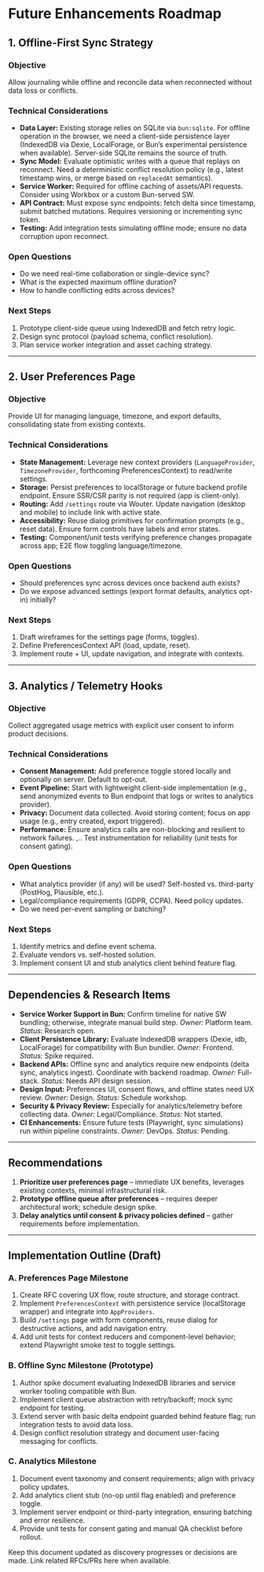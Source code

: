 # Future Enhancements Roadmap

## 1. Offline-First Sync Strategy

### Objective

Allow journaling while offline and reconcile data when reconnected without data loss or conflicts.

### Technical Considerations

- **Data Layer:** Existing storage relies on SQLite via `bun:sqlite`. For offline operation in the browser, we need a client-side persistence layer (IndexedDB via Dexie, LocalForage, or Bun’s experimental persistence when available). Server-side SQLite remains the source of truth.
- **Sync Model:** Evaluate optimistic writes with a queue that replays on reconnect. Need a deterministic conflict resolution policy (e.g., latest timestamp wins, or merge based on `replacedAt` semantics).
- **Service Worker:** Required for offline caching of assets/API requests. Consider using Workbox or a custom Bun-served SW.
- **API Contract:** Must expose sync endpoints: fetch delta since timestamp, submit batched mutations. Requires versioning or incrementing sync token.
- **Testing:** Add integration tests simulating offline mode; ensure no data corruption upon reconnect.

### Open Questions

- Do we need real-time collaboration or single-device sync?
- What is the expected maximum offline duration?
- How to handle conflicting edits across devices?

### Next Steps

1. Prototype client-side queue using IndexedDB and fetch retry logic.
2. Design sync protocol (payload schema, conflict resolution).
3. Plan service worker integration and asset caching strategy.

---

## 2. User Preferences Page

### Objective

Provide UI for managing language, timezone, and export defaults, consolidating state from existing contexts.

### Technical Considerations

- **State Management:** Leverage new context providers (`LanguageProvider`, `TimezoneProvider`, forthcoming PreferencesContext) to read/write settings.
- **Storage:** Persist preferences to localStorage or future backend profile endpoint. Ensure SSR/CSR parity is not required (app is client-only).
- **Routing:** Add `/settings` route via Wouter. Update navigation (desktop and mobile) to include link with active state.
- **Accessibility:** Reuse dialog primitives for confirmation prompts (e.g., reset data). Ensure form controls have labels and error states.
- **Testing:** Component/unit tests verifying preference changes propagate across app; E2E flow toggling language/timezone.

### Open Questions

- Should preferences sync across devices once backend auth exists?
- Do we expose advanced settings (export format defaults, analytics opt-in) initially?

### Next Steps

1. Draft wireframes for the settings page (forms, toggles).
2. Define PreferencesContext API (load, update, reset).
3. Implement route + UI, update navigation, and integrate with contexts.

---

## 3. Analytics / Telemetry Hooks

### Objective

Collect aggregated usage metrics with explicit user consent to inform product decisions.

### Technical Considerations

- **Consent Management:** Add preference toggle stored locally and optionally on server. Default to opt-out.
- **Event Pipeline:** Start with lightweight client-side implementation (e.g., send anonymized events to Bun endpoint that logs or writes to analytics provider).
- **Privacy:** Document data collected. Avoid storing content; focus on app usage (e.g., entry created, export triggered).
- **Performance:** Ensure analytics calls are non-blocking and resilient to network failures.
  ,.. Test instrumentation for reliability (unit tests for consent gating).

### Open Questions

- What analytics provider (if any) will be used? Self-hosted vs. third-party (PostHog, Plausible, etc.).
- Legal/compliance requirements (GDPR, CCPA). Need policy updates.
- Do we need per-event sampling or batching?

### Next Steps

1. Identify metrics and define event schema.
2. Evaluate vendors vs. self-hosted solution.
3. Implement consent UI and stub analytics client behind feature flag.

---

## Dependencies & Research Items

- **Service Worker Support in Bun:** Confirm timeline for native SW bundling; otherwise, integrate manual build step. _Owner:_ Platform team. _Status:_ Research open.
- **Client Persistence Library:** Evaluate IndexedDB wrappers (Dexie, idb, LocalForage) for compatibility with Bun bundler. _Owner:_ Frontend. _Status:_ Spike required.
- **Backend APIs:** Offline sync and analytics require new endpoints (delta sync, analytics ingest). Coordinate with backend roadmap. _Owner:_ Full-stack. _Status:_ Needs API design session.
- **Design Input:** Preferences UI, consent flows, and offline states need UX review. _Owner:_ Design. _Status:_ Schedule workshop.
- **Security & Privacy Review:** Especially for analytics/telemetry before collecting data. _Owner:_ Legal/Compliance. _Status:_ Not started.
- **CI Enhancements:** Ensure future tests (Playwright, sync simulations) run within pipeline constraints. _Owner:_ DevOps. _Status:_ Pending.

---

## Recommendations

1. **Prioritize user preferences page** – immediate UX benefits, leverages existing contexts, minimal infrastructural risk.
2. **Prototype offline queue after preferences** – requires deeper architectural work; schedule design spike.
3. **Delay analytics until consent & privacy policies defined** – gather requirements before implementation.

---

## Implementation Outline (Draft)

### A. Preferences Page Milestone

1. Create RFC covering UX flow, route structure, and storage contract.
2. Implement `PreferencesContext` with persistence service (localStorage wrapper) and integrate into `AppProviders`.
3. Build `/settings` page with form components, reuse dialog for destructive actions, and add navigation entry.
4. Add unit tests for context reducers and component-level behavior; extend Playwright smoke test to toggle settings.

### B. Offline Sync Milestone (Prototype)

1. Author spike document evaluating IndexedDB libraries and service worker tooling compatible with Bun.
2. Implement client queue abstraction with retry/backoff; mock sync endpoint for testing.
3. Extend server with basic delta endpoint guarded behind feature flag; run integration tests to avoid data loss.
4. Design conflict resolution strategy and document user-facing messaging for conflicts.

### C. Analytics Milestone

1. Document event taxonomy and consent requirements; align with privacy policy updates.
2. Add analytics client stub (no-op until flag enabled) and preference toggle.
3. Implement server endpoint or third-party integration, ensuring batching and error resilience.
4. Provide unit tests for consent gating and manual QA checklist before rollout.

Keep this document updated as discovery progresses or decisions are made. Link related RFCs/PRs here when available.
